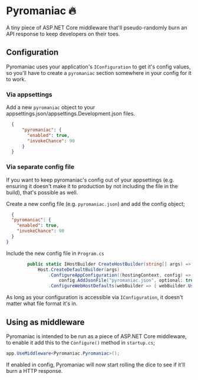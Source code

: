 # Pyromaniac :fire:

A tiny piece of ASP.NET Core middleware that'll pseudo-randomly burn an API response to keep developers on their toes.

## Configuration

Pyromaniac uses your application's `IConfiguration` to get it's config values, so you'll have to create a `pyromaniac` section somewhere
in your config for it to work. 

### Via appsettings

Add a new `pyromaniac` object to your appsettings.json/appsettings.Development.json files.
```json
  {
      "pyromaniac": {
        "enabled": true,
        "invokeChance": 90
      }
  }
```

### Via separate config file

If you want to keep pyromaniac's config out of your appsettings (e.g. ensuring it doesn't make it to production by not including the file in the build), that's possible as well.

Create a new config file (e.g. `pyromaniac.json`) and add the config object;
```json
  {
  "pyromaniac": {
    "enabled": true,
    "invokeChance": 90
  }
}
```

Include the new config file in `Program.cs`
```csharp
        public static IHostBuilder CreateHostBuilder(string[] args) =>
            Host.CreateDefaultBuilder(args)
                .ConfigureAppConfiguration((hostingContext, config) => 
                    config.AddJsonFile("pyromaniac.json", optional: true, reloadOnChange: true)) // Add this
                .ConfigureWebHostDefaults(webBuilder => { webBuilder.UseStartup<Startup>(); });
```

As long as your configuration is accessible via `IConfiguration`, it doesn't matter what file format it's in.

## Using as middleware

Pyromaniac is intended to be run as a piece of ASP.NET Core middleware, to enable it add this to the `Configure()` method in `startup.cs`;
```csharp
app.UseMiddleware<Pyromaniac.Pyromaniac>();
```

If enabled in config, Pyromaniac will now start rolling the dice to see if it'll burn a HTTP response.